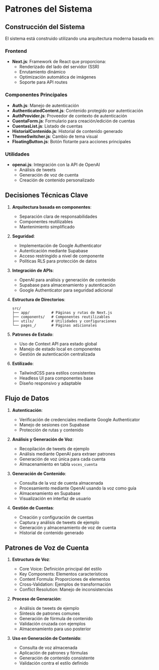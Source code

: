# Patrones del Sistema

## Construcción del Sistema
El sistema está construido utilizando una arquitectura moderna basada en:

### Frontend
- **Next.js**: Framework de React que proporciona:
  - Renderizado del lado del servidor (SSR)
  - Enrutamiento dinámico
  - Optimización automática de imágenes
  - Soporte para API routes

### Componentes Principales
- **Auth.js**: Manejo de autenticación
- **AuthenticatedContent.js**: Contenido protegido por autenticación
- **AuthProvider.js**: Proveedor de contexto de autenticación
- **CuentaForm.js**: Formulario para creación/edición de cuentas
- **CuentasList.js**: Listado de cuentas
- **HistorialContenido.js**: Historial de contenido generado
- **ThemeSwitcher.js**: Cambio de tema visual
- **FloatingButton.js**: Botón flotante para acciones principales

### Utilidades
- **openai.js**: Integración con la API de OpenAI
  - Análisis de tweets
  - Generación de voz de cuenta
  - Creación de contenido personalizado

## Decisiones Técnicas Clave
1. **Arquitectura basada en componentes**:
   - Separación clara de responsabilidades
   - Componentes reutilizables
   - Mantenimiento simplificado

2. **Seguridad**:
   - Implementación de Google Authenticator
   - Autenticación mediante Supabase
   - Acceso restringido a nivel de componente
   - Políticas RLS para protección de datos

3. **Integración de APIs**:
   - OpenAI para análisis y generación de contenido
   - Supabase para almacenamiento y autenticación
   - Google Authenticator para seguridad adicional

4. **Estructura de Directorios**:
   ```
   src/
   ├── app/          # Páginas y rutas de Next.js
   ├── components/   # Componentes reutilizables
   ├── utils/        # Utilidades y configuraciones
   └── pages_/       # Páginas adicionales
   ```

5. **Patrones de Estado**:
   - Uso de Context API para estado global
   - Manejo de estado local en componentes
   - Gestión de autenticación centralizada

6. **Estilizado**:
   - TailwindCSS para estilos consistentes
   - Headless UI para componentes base
   - Diseño responsivo y adaptable

## Flujo de Datos
1. **Autenticación**:
   - Verificación de credenciales mediante Google Authenticator
   - Manejo de sesiones con Supabase
   - Protección de rutas y contenido

2. **Análisis y Generación de Voz**:
   - Recopilación de tweets de ejemplo
   - Análisis mediante OpenAI para extraer patrones
   - Generación de voz única para cada cuenta
   - Almacenamiento en tabla `voces_cuenta`

3. **Generación de Contenido**:
   - Consulta de la voz de cuenta almacenada
   - Procesamiento mediante OpenAI usando la voz como guía
   - Almacenamiento en Supabase
   - Visualización en interfaz de usuario

4. **Gestión de Cuentas**:
   - Creación y configuración de cuentas
   - Captura y análisis de tweets de ejemplo
   - Generación y almacenamiento de voz de cuenta
   - Historial de contenido generado

## Patrones de Voz de Cuenta
1. **Estructura de Voz**:
   - Core Voice: Definición principal del estilo
   - Key Components: Elementos característicos
   - Content Formula: Proporciones de elementos
   - Cross-Validation: Ejemplos de transformación
   - Conflict Resolution: Manejo de inconsistencias

2. **Proceso de Generación**:
   - Análisis de tweets de ejemplo
   - Síntesis de patrones comunes
   - Generación de fórmula de contenido
   - Validación cruzada con ejemplos
   - Almacenamiento para uso posterior

3. **Uso en Generación de Contenido**:
   - Consulta de voz almacenada
   - Aplicación de patrones y fórmulas
   - Generación de contenido consistente
   - Validación contra el estilo definido
